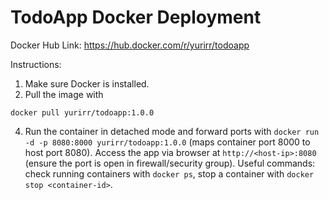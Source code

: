 # TodoApp Docker Deployment

Docker Hub Link: https://hub.docker.com/r/yurirr/todoapp

Instructions: 
1. Make sure Docker is installed.
2. Pull the image with
   
`docker pull yurirr/todoapp:1.0.0`

4. Run the container in detached mode and forward ports with `docker run -d -p 8080:8000 yurirr/todoapp:1.0.0` (maps container port 8000 to host port 8080). Access the app via browser at `http://<host-ip>:8080` (ensure the port is open in firewall/security group). Useful commands: check running containers with `docker ps`, stop a container with `docker stop <container-id>`.
